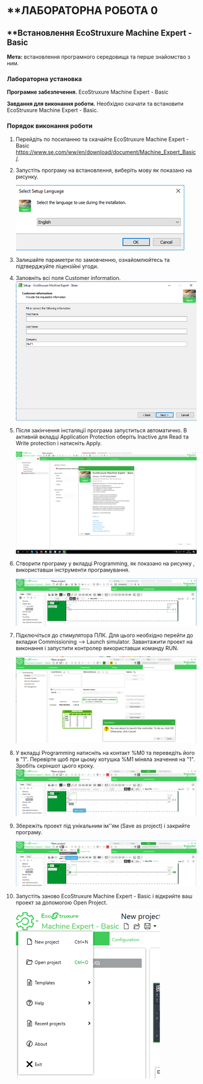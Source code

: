 # **ЛАБОРАТОРНА РОБОТА 0

## **Встановлення EcoStruxure Machine Expert - Basic

**Мета:** встановлення програмного середовища та перше знайомство з ним.

### **Лабораторна установка**

**Програмне забезпечення.** EcoStruxure Machine Expert - Basic

**Завдання для виконання роботи.** Необхідно скачати та встановити EcoStruxure Machine Expert - Basic.

### **Порядок виконання роботи**

1. Перейдіть по посиланню та скачайте EcoStruxure Machine Expert - Basic https://www.se.com/ww/en/download/document/Machine_Expert_Basic/.

2. Запустіть програму на встановлення, виберіть мову як показано на рисунку.

   ![](media1\pic_07.PNG)

3. Залишайте параметри по замовченню, ознайомлюйтесь та підтверджуйте ліцензійні угоди.

4. Заповніть всі поля Customer information.![](media1\pic_08.PNG)

5. Після закінчення інсталяції програма запуститься автоматично. В активній вкладці Application Protection оберіть Inactive для  Read та Write protection і натисніть Apply.

   ![](media1\pic_09.PNG)

6. Створити програму у вкладці Programming, як показано на рисунку , використавши інструменти програмування.

   ![](media1\pic_02.PNG)

   

7. Підключіться до стимулятора ПЛК. Для цього необхідно перейти до вкладки Commissioning --\> Launch simulator. Завантажити проект на виконання і запустити контролер використавши команду RUN. 

   ![](media1\pic_03.PNG)

8. У вкладці Programming натисніть на контакт %M0 та переведіть його в "1". Перевірте щоб при цьому котушка %M1 міняла значення на "1". Зробіть скріншот цього кроку.![](media1\pic_04.PNG)

9. Збережіть проект під унікальним ім''ям (Save as project)  і закрийте програму.

   ![](media1\pic_05.PNG)

10. Запустіть заново EcoStruxure Machine Expert - Basic і відкрийте ваш проект за допомогою Open Project.

    ![](media1\pic_06.PNG)

    





